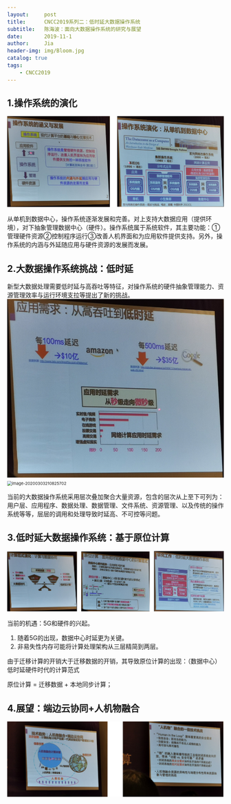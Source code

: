```yaml
---
layout:     post
title:      CNCC2019系列二：低时延大数据操作系统
subtitle:   陈海波：面向大数据操作系统的研究与展望
date:       2019-11-1
author:     Jia
header-img: img/Bloom.jpg
catalog: true
tags:
    - CNCC2019
---
```


## 1.操作系统的演化

![image](https://raw.githubusercontent.com/JingnanJia/jingnanjia.github.io/master/img2/os1.png)

从单机到数据中心，操作系统逐渐发展和完善。对上支持大数据应用（提供环境），对下抽象管理数据中心（硬件）。操作系统属于系统软件，其主要功能：①管理硬件资源②控制程序运行③改善人机界面和为应用软件提供支持。另外，操作系统的内涵与外延随应用与硬件资源的发展而发展。

## 2.大数据操作系统挑战：低时延

新型大数据处理需要低时延与高吞吐等特征，对操作系统的硬件抽象管理能力、资源管理效率与运行环境支拉等提出了新的挑战。
![image](https://raw.githubusercontent.com/JingnanJia/jingnanjia.github.io/master/img2/os2.png)
<img src="C:\Users\JingnanJia\AppData\Roaming\Typora\typora-user-images\image-20200303210825702.png" alt="image-20200303210825702" style="zoom:67%;" />

当前的大数据操作系统采用层次叠加聚合大量资源，包含的层次从上至下可列为：用户层、应用程序、数据处理、数据管理、文件系统、资源管理、以及传统的操作系统等等，层层的调用和处理导致时延高、不可控等问题。

## 3.低时延大数据操作系统：基于原位计算

![image](https://raw.githubusercontent.com/JingnanJia/jingnanjia.github.io/master/img2/os3.png)

当前的机遇：5G和硬件的兴起。

1. 随着5G的出现，数据中心时延更为关键。
2. 非易失性内存可能将计算处理架构从三层精简到两层。

由于迁移计算的开销大于迁移数据的开销，其导致原位计算的出现：（数据中心）低时延硬件时代的计算范式

原位计算 = 迁移数据 + 本地同步计算；

## 4.展望：端边云协同+人机物融合

![image](https://raw.githubusercontent.com/JingnanJia/jingnanjia.github.io/master/img2/os4.png)

